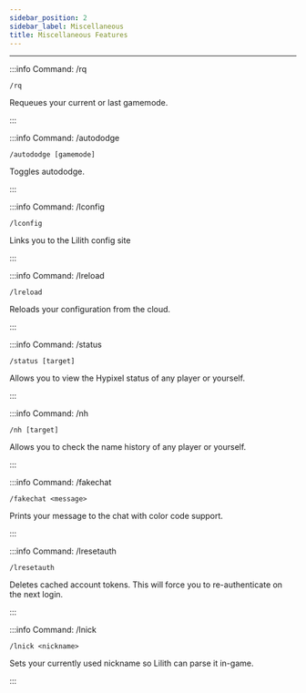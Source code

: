```yaml
---
sidebar_position: 2
sidebar_label: Miscellaneous
title: Miscellaneous Features
---
```


---

:::info Command: /rq

`/rq`

Requeues your current or last gamemode.

:::

:::info Command: /autododge

`/autododge [gamemode]`

Toggles autododge.

:::

:::info Command: /lconfig

`/lconfig`

Links you to the Lilith config site

:::

:::info Command: /lreload

`/lreload`

Reloads your configuration from the cloud.

:::

:::info Command: /status

`/status [target]`

Allows you to view the Hypixel status of any player or yourself.

:::

:::info Command: /nh

`/nh [target]`

Allows you to check the name history of any player or yourself.

:::

:::info Command: /fakechat

`/fakechat <message>`

Prints your message to the chat with color code support.

:::

:::info Command: /lresetauth

`/lresetauth`

Deletes cached account tokens. This will force you to re-authenticate on the next login.

:::

:::info Command: /lnick

`/lnick <nickname>`

Sets your currently used nickname so Lilith can parse it in-game.

:::


